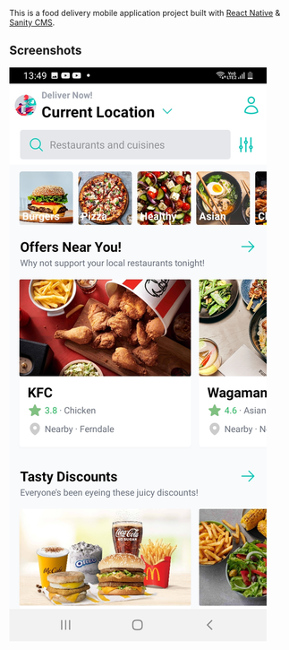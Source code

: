 This is a food delivery mobile application project built with [React Native](https://reactnative.dev/) & [Sanity CMS](https://www.sanity.io/).

## Screenshots

![Home Screen](/screenshots/home.jpg?raw=true)
